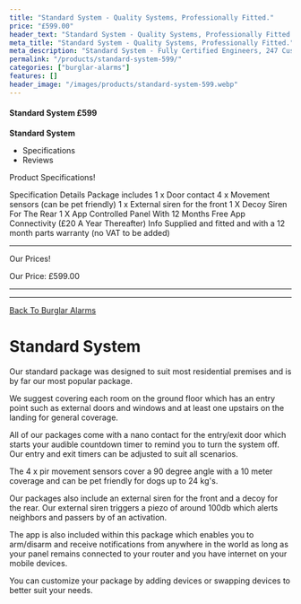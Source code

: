 ```yaml
---
title: "Standard System - Quality Systems, Professionally Fitted."
price: "£599.00"
header_text: "Standard System - Quality Systems, Professionally Fitted."
meta_title: "Standard System - Quality Systems, Professionally Fitted."
meta_description: "Standard System - Fully Certified Engineers, 247 Customer Service, High Quality Systems, Professionally Fitted. We are right on the borders of London and Kent."
permalink: "/products/standard-system-599/"
categories: ["burglar-alarms"]
features: []
header_image: "/images/products/standard-system-599.webp"
---
```


#### Standard System £599

**Standard System**

-   Specifications
-   Reviews

Product Specifications!

  Specification       Details
  Package includes    1 x Door contact
                      4 x Movement sensors (can be pet friendly)
                      1 x External siren for the front
                      1 X Decoy Siren For The Rear
                      1 X App Controlled Panel With 12 Months Free App Connectivity (£20 A Year Thereafter)
  Info                Supplied and fitted and with a 12 month parts warranty (no VAT to be added)
  ------------------- ---------------------------------------------------------------------------------------

Our Prices!

  Our Price:   £599.00
  ------------ ---------

------------------------------------------------------------------------

[ Back To Burglar Alarms](/categories/burglar-alarms.php)

# Standard System

Our standard package was designed to suit most residential premises and is by far our most popular package.

We suggest covering each room on the ground floor which has an entry point such as external doors and windows and at least one upstairs on the landing for general coverage.

All of our packages come with a nano contact for the entry/exit door which starts your audible countdown timer to remind you to turn the system off. Our entry and exit timers can be adjusted to suit all scenarios.

The 4 x pir movement sensors cover a 90 degree angle with a 10 meter coverage and can be pet friendly for dogs up to 24 kg\'s.

Our packages also include an external siren for the front and a decoy for the rear. Our external siren triggers a piezo of around 100db which alerts neighbors and passers by of an activation.

The app is also included within this package which enables you to arm/disarm and receive notifications from anywhere in the world as long as your panel remains connected to your router and you have internet on your mobile devices.

You can customize your package by adding devices or swapping devices to better suit your needs.